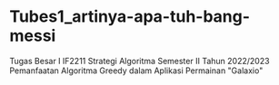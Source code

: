 # Tubes1_artinya-apa-tuh-bang-messi
Tugas Besar I IF2211 Strategi Algoritma Semester II Tahun 2022/2023 Pemanfaatan Algoritma Greedy dalam Aplikasi Permainan "Galaxio"
